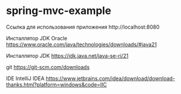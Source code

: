 # spring-mvc-example

Ссылка для использования приложения http://localhost:8080

Инсталлятор JDK Oracle https://www.oracle.com/java/technologies/downloads/#java21

Инсталлятор JDK https://jdk.java.net/java-se-ri/21

git https://git-scm.com/downloads

IDE IntelliJ IDEA https://www.jetbrains.com/idea/download/download-thanks.html?platform=windows&code=IIC